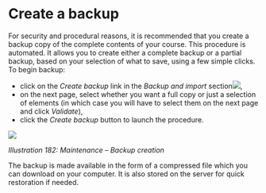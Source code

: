 # Create a backup

For security and procedural reasons, it is recommended that you create a backup copy of the complete contents of your course. This procedure is automated. It allows you to create either a complete backup or a partial backup, based on your selection of what to save, using a few simple clicks. To begin backup:

* click on the _Create backup_ link in the _Backup and import_ section![](../../.gitbook/assets/graphics330.gif),
* on the next page, select whether you want a full copy or just a selection of elements \(in which case you will have to select them on the next page and click _Validate_\),
* click the _Create backup_ button to launch the procedure.

![](../../.gitbook/assets/graphics333.png)

_Illustration 182: Maintenance – Backup creation_

The backup is made available in the form of a compressed file which you can download on your computer. It is also stored on the server for quick restoration if needed.

